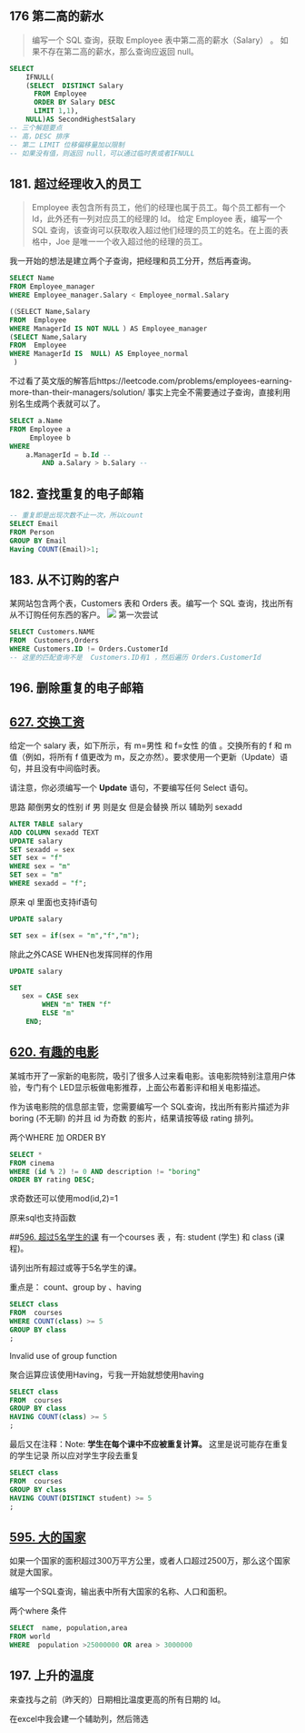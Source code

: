 
## 176 第二高的薪水

> 编写一个 SQL 查询，获取 Employee 表中第二高的薪水（Salary） 。
如果不存在第二高的薪水，那么查询应返回 null。

```SQL
SELECT
    IFNULL(
    (SELECT  DISTINCT Salary
      FROM Employee
      ORDER BY Salary DESC
      LIMIT 1,1),
    NULL)AS SecondHighestSalary
-- 三个解题要点
-- 高，DESC 排序
-- 第二 LIMIT 位移偏移量加以限制
-- 如果没有值，则返回 null，可以通过临时表或者IFNULL

```
## 181. 超过经理收入的员工
>Employee 表包含所有员工，他们的经理也属于员工。每个员工都有一个 Id，此外还有一列对应员工的经理的 Id。
给定 Employee 表，编写一个 SQL 查询，该查询可以获取收入超过他们经理的员工的姓名。在上面的表格中，Joe 是唯一一个收入超过他的经理的员工。

我一开始的想法是建立两个子查询，把经理和员工分开，然后再查询。
```sql
SELECT Name
FROM Employee_manager
WHERE Employee_manager.Salary < Employee_normal.Salary

(（SELECT Name,Salary
FROM  Employee
WHERE ManagerId IS NOT NULL ）AS Employee_manager
(SELECT Name,Salary
FROM  Employee
WHERE ManagerId IS  NULL) AS Employee_normal
 )
```
不过看了英文版的解答后https://leetcode.com/problems/employees-earning-more-than-their-managers/solution/
事实上完全不需要通过子查询，直接利用别名生成两个表就可以了。
```sql
SELECT a.Name
FROM Employee a
     Employee b
WHERE
    a.ManagerId = b.Id --
        AND a.Salary > b.Salary --

```     
## 182. 查找重复的电子邮箱

```SQL
-- 重复即是出现次数不止一次，所以count
SELECT Email
FROM Person
GROUP BY Email
Having COUNT(Email)>1;
```
## 183. 从不订购的客户

某网站包含两个表，Customers 表和 Orders 表。编写一个 SQL 查询，找出所有从不订购任何东西的客户。
![](https://ws4.sinaimg.cn/large/006tKfTcly1g186cazvhgj31020n4ta8.jpg)
第一次尝试
```SQL
SELECT Customers.NAME
FROM  Customers,Orders
WHERE Customers.ID != Orders.CustomerId  
-- 这里的匹配查询不是  Customers.ID有1 ，然后遍历 Orders.CustomerId
```
## 196. 删除重复的电子邮箱


## [627. 交换工资](https://leetcode-cn.com/problems/swap-salary/)
给定一个 salary 表，如下所示，有 m=男性 和 f=女性 的值 。交换所有的 f 和 m 值（例如，将所有 f 值更改为 m，反之亦然）。要求使用一个更新（Update）语句，并且没有中间临时表。

请注意，你必须编写一个 **Update** 语句，不要编写任何 Select 语句。

思路 颠倒男女的性别
if 男 则是女 但是会替换
所以 辅助列 sexadd

```sql
ALTER TABLE salary
ADD COLUMN sexadd TEXT
UPDATE salary
SET sexadd = sex
SET sex = "f"
WHERE sex = "m"
SET sex = "m"
WHERE sexadd = "f";

```

原来 ql 里面也支持if语句
```sql
UPDATE salary

SET sex = if(sex = "m","f","m");
```
除此之外CASE WHEN也发挥同样的作用

```sql
UPDATE salary

SET
   sex = CASE sex
        WHEN "m" THEN "f"
        ELSE "m"
    END;
```


## [620. 有趣的电影](https://leetcode-cn.com/problems/not-boring-movies/)
某城市开了一家新的电影院，吸引了很多人过来看电影。该电影院特别注意用户体验，专门有个 LED显示板做电影推荐，上面公布着影评和相关电影描述。

作为该电影院的信息部主管，您需要编写一个 SQL查询，找出所有影片描述为非 boring (不无聊) 的并且 id 为奇数 的影片，结果请按等级 rating 排列。

两个WHERE 加 ORDER BY


```sql
SELECT *
FROM cinema
WHERE (id % 2) != 0 AND description != "boring"
ORDER BY rating DESC;
```

求奇数还可以使用mod(id,2)=1

原来sql也支持函数

##[596. 超过5名学生的课](https://leetcode-cn.com/problems/classes-more-than-5-students/)
有一个courses 表 ，有: student (学生) 和 class (课程)。

请列出所有超过或等于5名学生的课。

重点是： count、group by 、having

```sql
SELECT class
FROM  courses
WHERE COUNT(class) >= 5
GROUP BY class
;
```

Invalid use of group function

聚合运算应该使用Having，亏我一开始就想使用having

```sql
SELECT class
FROM  courses
GROUP BY class
HAVING COUNT(class) >= 5
;
```

最后又在注释：Note:
**学生在每个课中不应被重复计算。**
这里是说可能存在重复的学生记录
所以应对学生字段去重复

```sql
SELECT class
FROM  courses
GROUP BY class
HAVING COUNT(DISTINCT student) >= 5
;
```
## [595. 大的国家](https://leetcode-cn.com/problems/big-countries/)
如果一个国家的面积超过300万平方公里，或者人口超过2500万，那么这个国家就是大国家。

编写一个SQL查询，输出表中所有大国家的名称、人口和面积。

两个where 条件
```sql
SELECT  name, population,area
FROM world
WHERE  population >25000000 OR area > 3000000
```


## 197. 上升的温度

来查找与之前（昨天的）日期相比温度更高的所有日期的 Id。

在excel中我会建一个辅助列，然后筛选
